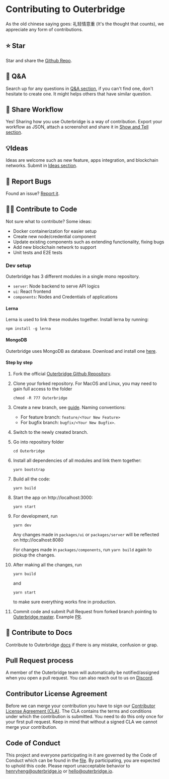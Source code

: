 # Contributing to Outerbridge

As the old chinese saying goes: 礼轻情意重 (It's the thought that counts), we appreciate any form of contributions.

## ⭐ Star

Star and share the [Github Repo](https://github.com/Outerbridgeio/Outerbridge).

## 🙋 Q&A

Search up for any questions in [Q&A section](https://github.com/Outerbridgeio/Outerbridge/discussions/categories/q-a), if you can't find one, don't hesitate to create one. It might helps others that have similar question.

## 🙌 Share Workflow

Yes! Sharing how you use Outerbridge is a way of contribution. Export your workflow as JSON, attach a screenshot and share it in [Show and Tell section](https://github.com/Outerbridgeio/Outerbridge/discussions/categories/show-and-tell). 

## 💡Ideas

Ideas are welcome such as new feature, apps integration, and blockchain networks. Submit in [Ideas section](https://github.com/Outerbridgeio/Outerbridge/discussions/categories/ideas).

## 🐞 Report Bugs

Found an issue? [Report it](https://github.com/Outerbridgeio/Outerbridge/issues/new/choose).

## 👨‍💻 Contribute to Code
Not sure what to contribute? Some ideas:

- Docker containerization for easier setup
- Create new node/credential component
- Update existing components such as extending functionality, fixing bugs
- Add new blockchain network to support
- Unit tests and E2E tests

### Dev setup

Outerbridge has 3 different modules in a single mono repository.
- `server`: Node backend to serve API logics
- `ui`: React frontend
- `components`: Nodes and Credentials of applications

#### Lerna
Lerna is used to link these modules together. Install lerna by running:
```
npm install -g lerna
```

#### MongoDB

Outerbridge uses MongoDB as database. Download and install one [here](https://www.mongodb.com/try/download/community?tck=docs_server).

#### Step by step

1. Fork the official [Outerbridge Github Repository](https://github.com/Outerbridgeio/Outerbridge).

2. Clone your forked repository. For MacOS and Linux, you may need to gain full access to the folder
	```
	chmod -R 777 Outerbridge
	```

3. Create a new branch, see [guide](https://docs.github.com/en/pull-requests/collaborating-with-pull-requests/proposing-changes-to-your-work-with-pull-requests/creating-and-deleting-branches-within-your-repository). Naming conventions:
    - For feature branch: `feature/<Your New Feature>`
    - For bugfix branch: `bugfix/<Your New Bugfix>`.

4. Switch to the newly created branch.

5. Go into repository folder
	```
	cd Outerbridge
	```

6. Install all dependencies of all modules and link them together:
	```
	yarn bootstrap
	```

7. Build all the code:
	```
	yarn build
	```
    
8. Start the app on http://localhost:3000:
	```
	yarn start
	```
    
9. For development, run
    ```
	yarn dev
	```
	Any changes made in `packages/ui` or `packages/server` will be reflected on http://localhost:8080
	
	For changes made in `packages/components`, run `yarn build` again to pickup the changes.

10. After making all the changes, run
    ```
	yarn build
	```
	and
	```
	yarn start
	```
    to make sure everything works fine in production.

10. Commit code and submit Pull Request from forked branch pointing to [Outerbridge master](https://github.com/Outerbridgeio/Outerbridge/tree/master). Example [PR](https://github.com/Outerbridgeio/Outerbridge/pull/50).

## 📖 Contribute to Docs

Contribute to Outerbridge [docs](https://github.com/Outerbridgeio/outerbridge-docs) if there is any mistake, confusion or grap.

## Pull Request process

A member of the Outerbridge team will automatically be notified/assigned when you open a pull request. You can also reach out to us on [Discord](https://discord.gg/Y9VE4ykPDJ).

## Contributor License Agreement

Before we can merge your contribution you have to sign our [Contributor License Agreement (CLA)](https://cla-assistant.io/OuterbridgeIO/Outerbridge). The CLA contains the terms and conditions under which the contribution is submitted. You need to do this only once for your first pull request. Keep in mind that without a signed CLA we cannot merge your contribution.

## Code of Conduct
This project and everyone participating in it are governed by the Code of Conduct which can be found in the [file](CODE_OF_CONDUCT.md). By participating, you are expected to uphold this code. Please report unacceptable behavior to henryheng@outerbridge.io or hello@outerbridge.io.
